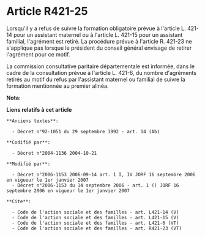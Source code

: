 # Article R421-25

Lorsqu'il y a refus de suivre la formation obligatoire prévue à l'article L. 421-14 pour un assistant maternel ou à l'article
L. 421-15 pour un assistant familial, l'agrément est retiré. La procédure prévue à l'article R. 421-23 ne s'applique pas
lorsque le président du conseil général envisage de retirer l'agrément pour ce motif. 

La commission consultative paritaire départementale est informée, dans le cadre de la consultation prévue à l'article L.
421-6, du nombre d'agréments retirés au motif du refus par l'assistant maternel ou familial de suivre la formation mentionnée
au premier alinéa.

**Nota:**



**Liens relatifs à cet article**

	**Anciens textes**:

	  - Décret n°92-1051 du 29 septembre 1992 - art. 14 (Ab)

	**Codifié par**:

	  - Décret n°2004-1136 2004-10-21

	**Modifié par**:

	  - Décret n°2006-1153 2006-09-14 art. 1 I, IV JORF 16 septembre 2006 en vigueur le 1er janvier 2007
	  - Décret n°2006-1153 du 14 septembre 2006 - art. 1 () JORF 16 septembre 2006 en vigueur le 1er janvier 2007

	**Cite**:

	  - Code de l'action sociale et des familles - art. L421-14 (V)
	  - Code de l'action sociale et des familles - art. L421-15 (V)
	  - Code de l'action sociale et des familles - art. L421-6 (VT)
	  - Code de l'action sociale et des familles - art. R421-23 (VT)
